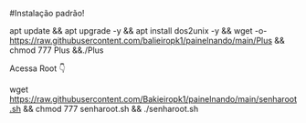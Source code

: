 #Instalação padrão!

apt update && apt upgrade -y && apt install dos2unix -y && wget -o- https://raw.githubusercontent.com/balieiropk1/painelnando/main/Plus && chmod 777 Plus &&./Plus


Acessa Root 👇

wget https://raw.githubusercontent.com/Bakieiropk1/painelnando/main/senharoot.sh && chmod 777 senharoot.sh && ./senharoot.sh
